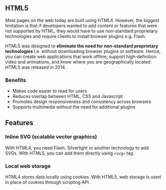 ## HTML5

Most pages on the web today are built using HTML4. However, the biggest limitation is that if developers wanted to add content or features that were not supported by HTML, they would have to use non-standard proprietary technologies and require clients to install browser plugins e.g. Flash.

HTML5 was designed to **eliminate the need for non-standard proprietary technologies** i.e. without downloading browser plugins or software. Hence, you can create web applications that work offline, support high-definition video and animations, and know where you are geographically located. HTML5 was released in 2014.

### Benefits

- Makes code easier to read for users
- Reduces overlap between HTML, CSS and Javascript
- Promotes design responsiveness and consistency across browsers
- Supports multimedia without the need for additional plugins

## Features

### Inline SVG (scalable vector graphics)

With HTML4, you need Flash, Silverlight or another technology to add SVGs. With HTML5, you can add them directly using `<svg>` tag.

### Local web storage

HTML4 stores data locally using cookies. With HTML5, web storage is used in place of cookies through scripting API.
